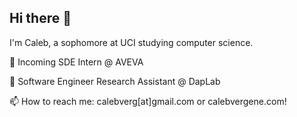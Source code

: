 ## Hi there 👋

I'm Caleb, a sophomore at UCI studying computer science.

💼 Incoming SDE Intern @ AVEVA

🌱 Software Engineer Research Assistant @ DapLab 

📫 How to reach me: calebverg[at]gmail.com or calebvergene.com!
 
